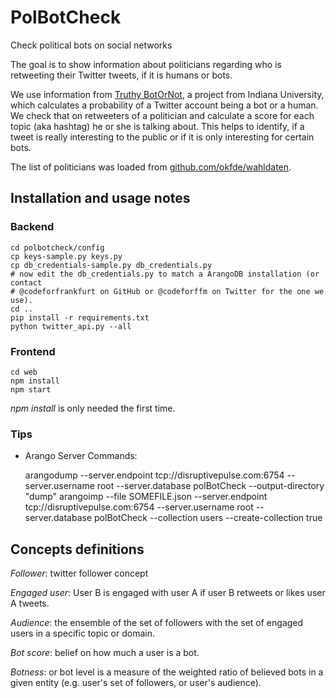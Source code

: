 # PolBotCheck
Check political bots on social networks

The goal is to show information about politicians regarding who is retweeting their Twitter
tweets, if it is humans or bots.

We use information from [Truthy BotOrNot](http://truthy.indiana.edu/botornot/), a project
from Indiana University, which calculates a probability of a Twitter account being a bot
or a human. We check that on retweeters of a politician and calculate a score for each
topic (aka hashtag) he or she is talking about. This helps to identify, if a tweet is
really interesting to the public or if it is only interesting for certain bots.

The list of politicians was loaded from [github.com/okfde/wahldaten](https://github.com/okfde/wahldaten).

## Installation and usage notes
### Backend

    cd polbotcheck/config
    cp keys-sample.py keys.py
    cp db_credentials-sample.py db_credentials.py
    # now edit the db_credentials.py to match a ArangoDB installation (or contact
    # @codeforfrankfurt on GitHub or @codeforffm on Twitter for the one we use).
    cd ..
    pip install -r requirements.txt 
    python twitter_api.py --all

### Frontend

    cd web
    npm install
    npm start

_npm install_ is only needed the first time.

### Tips

 * Arango Server Commands:

    arangodump --server.endpoint tcp://disruptivepulse.com:6754 --server.username root --server.database polBotCheck --output-directory "dump"
    arangoimp --file SOMEFILE.json --server.endpoint tcp://disruptivepulse.com:6754 --server.username root --server.database polBotCheck --collection users --create-collection true


## Concepts definitions

*Follower*: twitter follower concept

*Engaged user*: User B is engaged with user A if user B retweets or likes user A
tweets.

*Audience*: the ensemble of the set of followers with the set of engaged users
in a specific topic or domain.

*Bot score*: belief on how much a user is a bot.

*Botness*: or bot level is a measure of the weighted ratio of believed bots in a
given entity (e.g. user's set of followers, or user's audience).
